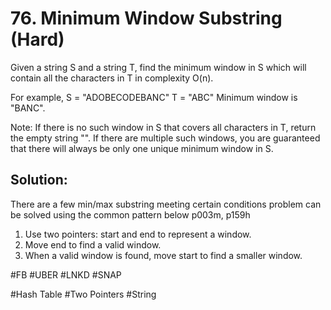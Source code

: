 # 76. Minimum Window Substring (Hard)

Given a string S and a string T, find the minimum window in S which will contain all the characters in T in complexity O(n).

For example,
S = "ADOBECODEBANC"
T = "ABC"
Minimum window is "BANC".

Note:
If there is no such window in S that covers all characters in T, return the empty string "".
If there are multiple such windows, you are guaranteed that there will always be only one unique minimum window in S.

## Solution:
There are a few min/max substring meeting certain conditions problem can be solved using the common pattern below
p003m, p159h
1. Use two pointers: start and end to represent a window.
2. Move end to find a valid window.
3. When a valid window is found, move start to find a smaller window.

#FB #UBER #LNKD #SNAP

#Hash Table #Two Pointers #String
